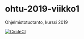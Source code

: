 # ohtu-2019-viikko1
Ohjelmistotuotanto, kurssi 2019

[![CircleCI](https://circleci.com/gh/Kahvipuu/ohtu-2019-viikko1.svg?style=svg)](https://circleci.com/gh/Kahvipuu/ohtu-2019-viikko1)
